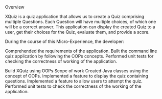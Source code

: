 Overview
 

XQuiz is a quiz application that allows us to create a Quiz comprising multiple Questions. Each Question will have multiple choices, of which one will be a correct answer. This application can display the created Quiz to a user, get their choices for the Quiz, evaluate them, and provide a score.

During the course of this Micro-Experience, the developer:

Comprehended the requirements of the application.
Built the command line quiz application by following the OOPs concepts.
Performed unit tests for checking the correctness of working of the application.

Build XQuiz using OOPs
Scope of work
Created Java classes using the concept of OOPs.
Implemented a feature to display the quiz containing questions.
Implemented a feature to allow users to attempt the quiz.
Performed unit tests to check the correctness of the working of the application.
